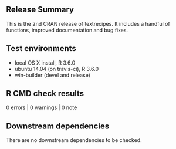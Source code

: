 ## Release Summary

This is the 2nd CRAN release of textrecipes. It includes a handful of functions, improved documentation and bug fixes.

## Test environments
* local OS X install, R 3.6.0
* ubuntu 14.04 (on travis-ci), R 3.6.0
* win-builder (devel and release)

## R CMD check results

0 errors | 0 warnings | 0 note

## Downstream dependencies

There are no downstream dependencies to be checked.